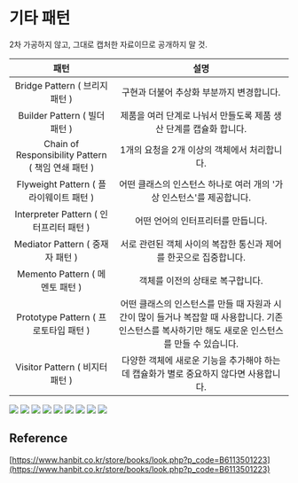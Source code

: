 # 기타 패턴
2차 가공하지 않고, 그대로 캡처한 자료이므로 공개하지 말 것. 
        

|패턴|설명|
|:---:|:---:|
| Bridge Pattern ( 브리지 패턴 )|구현과 더불어 추상화 부분까지 변경합니다.|
| Builder Pattern ( 빌더 패턴 )|제품을 여러 단계로 나눠서 만들도록 제품 생산 단계를 캡슐화 합니다.|
| Chain of Responsibility Pattern ( 책임 연쇄 패턴 )|1개의 요청을 2개 이상의 객체에서 처리합니다.|
| Flyweight Pattern ( 플라이웨이트 패턴 )|어떤 클래스의 인스턴스 하나로 여러 개의 '가상 인스턴스'를 제공합니다.|
| Interpreter Pattern ( 인터프리터 패턴 )|어떤 언어의 인터프리터를 만듭니다.|
| Mediator Pattern ( 중재자 패턴 )|서로 관련된 객체 사이의 복잡한 통신과 제어를 한곳으로 집중합니다.|
| Memento Pattern ( 메멘토 패턴 )|객체를 이전의 상태로 복구합니다.|
| Prototype Pattern ( 프로토타입 패턴 )|어떤 클래스의 인스턴스를 만들 때 자원과 시간이 많이 들거나 복잡할 때 사용합니다. 기존 인스턴스를 복사하기만 해도 새로운 인스턴스를 만들 수 있습니다.|
| Visitor Pattern ( 비지터 패턴 )|다양한 객체에 새로운 기능을 추가해야 하는데 캡슐화가 별로 중요하지 않다면 사용합니다.|



![](https://velog.velcdn.com/images/dev_kickbell/post/47336d84-8ce3-492f-9db2-6ecedf998c7b/image.png)
![](https://velog.velcdn.com/images/dev_kickbell/post/bfa294a6-fd8a-4627-a38b-3ec333fef880/image.png)
![](https://velog.velcdn.com/images/dev_kickbell/post/a71f50b3-24dd-469d-9f21-8da3c7d76e68/image.png)
![](https://velog.velcdn.com/images/dev_kickbell/post/36b1236f-e1a0-4d9a-a232-bb5d38e9373f/image.png)
![](https://velog.velcdn.com/images/dev_kickbell/post/b1d40f16-6332-4fb1-b897-e497fc9206eb/image.png)
![](https://velog.velcdn.com/images/dev_kickbell/post/a5974cf2-e357-4400-a4d2-4f7e8a0f29e1/image.png)
![](https://velog.velcdn.com/images/dev_kickbell/post/c0f2e798-984f-48cf-afe1-165601e75700/image.png)
![](https://velog.velcdn.com/images/dev_kickbell/post/35dd233e-669b-461e-aa3f-470ab32c6e76/image.png)
![](https://velog.velcdn.com/images/dev_kickbell/post/ef387df0-4497-4a6e-8a9a-a484d115a939/image.png)


## Reference 
[https://www.hanbit.co.kr/store/books/look.php?p_code=B6113501223](https://www.hanbit.co.kr/store/books/look.php?p_code=B6113501223)








